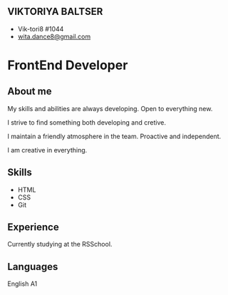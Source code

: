 ## VIKTORIYA BALTSER
 *  Vik-tori8 #1044
 * wita.dance8@gmail.com

# FrontEnd Developer
## About me
My skills and abilities are always developing. Open to everything new.

I strive to find something both developing and cretive.

I maintain a friendly atmosphere in the team. Proactive and independent. 

I am creative in everything.

## Skills
 * HTML
 * CSS
 * Git

## Experience
 Currently studying at the RSSchool.

## Languages 
English A1
